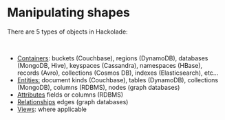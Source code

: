 # Manipulating shapes

There are 5 types of objects in Hackolade:

&nbsp;

* [Containers](<ContainersinERdiagram.md>): buckets (Couchbase), regions (DynamoDB), databases (MongoDB, Hive), keyspaces (Cassandra), namespaces (HBase), records (Avro), collections (Cosmos DB), indexes (Elasticsearch), etc...
* [Entities:](<EntityboxesinERdiagram.md>) document kinds (Couchbase), tables (DynamoDB), collections (MongoDB), columns (RDBMS), nodes (graph databases)
* [Attributes](<Attributeboxesinhierarchicalsche.md>) fields or columns (RDBMS)
* [Relationships](<RelationshiplinksinERdiagram.md>) edges (graph databases)
* [Views](<Read-onlyviews.md>): where applicable

[](<Attributeboxesinhierarchicalsche.md>)

